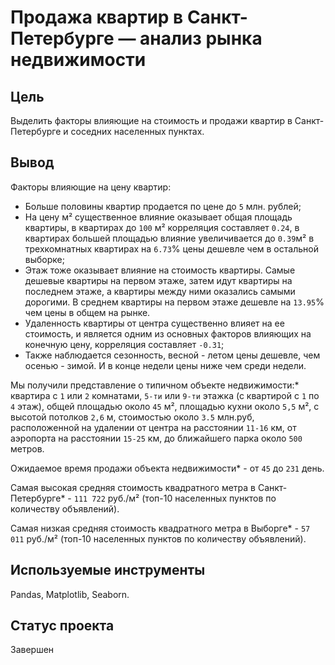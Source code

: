 # Продажа квартир в Санкт-Петербурге — анализ рынка недвижимости

## Цель
Выделить факторы влияющие на стоимость и продажи квартир в Санкт-Петербурге и соседних населенных пунктах.

## Вывод
Факторы влияющие на цену квартир:

* Больше половины квартир продается по цене до `5` млн. рублей;
* На цену м² существенное влияние оказывает общая площадь квартиры, в квартирах до `100` м² корреляция составляет `0.24`, в квартирах большей площадью влияние увеличивается до `0.39`м² в трехкомнатных квартирах на `6.73`% цены дешевле чем в остальной выборке;
* Этаж тоже оказывает влияние на стоимость квартиры. Самые дешевые квартиры на первом этаже, затем идут квартиры на последнем этаже, а квартиры между ними оказались самыми дорогими. В среднем квартиры на первом этаже дешевле на `13.95`% чем цены в общем на рынке.
* Удаленность квартиры от центра существенно влияет на ее стоимость, и является одним из основных факторов влияющих на конечную цену, корреляция составляет `-0.31`;
* Также наблюдается сезонность, весной - летом цены дешевле, чем осенью - зимой. И в конце недели цены ниже чем среди недели.

Мы получили представление о типичном объекте недвижимости:* квартира с `1` или `2` комнатами, `5-ти` или `9-ти` этажка (с квартирой с `1` по `4` этаж), общей площадью около `45` м², площадью кухни около `5,5` м², с высотой потолков `2,6` м, стоимостью около `3.5` млн.руб, расположенной на удалении от центра на расстоянии `11-16` км, от аэропорта на расстоянии `15-25` км, до ближайшего парка около `500` метров.

Ожидаемое время продажи объекта недвижимости* - от `45` до `231` день.

Самая высокая средняя стоимость квадратного метра в Санкт-Петербурге* - `111 722` руб./м² (топ-10 населенных пунктов по количеству объявлений).

Самая низкая средняя стоимость квадратного метра в Выборге* - `57 011` руб./м² (топ-10 населенных пунктов по количеству объявлений).


## Используемые инструменты
Pandas, Matplotlib, Seaborn.

## Статус проекта
Завершен

